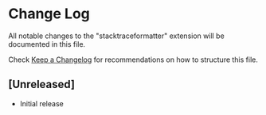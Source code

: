 # Change Log
All notable changes to the "stacktraceformatter" extension will be documented in this file.

Check [Keep a Changelog](http://keepachangelog.com/) for recommendations on how to structure this file.

## [Unreleased]
- Initial release